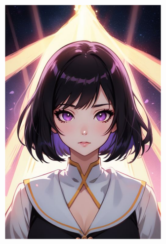 <img src="https://github.com/BettoRaite/BettoRaite/blob/adf02af0eb5fff2a53375350079974415ae7b570/assets/laie.jpeg" />
